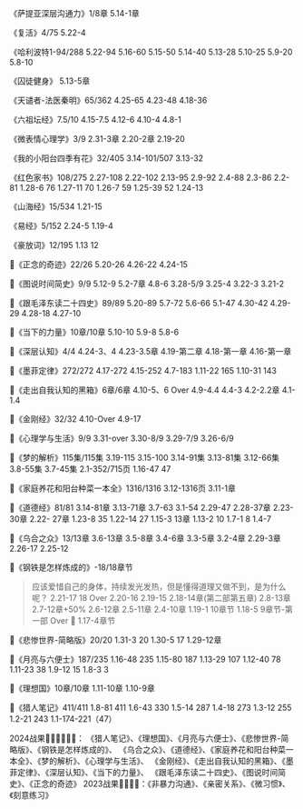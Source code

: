 《萨提亚深层沟通力》1/8章
5.14-1章

《复活》4/75
5.22-4

《哈利波特1-94/288
5.22-94
5.16-60
5.15-50
5.14-40
5.13-28
5.10-25
5.9-20
5.8-10

《囚徒健身》
5.13-5章

《天谴者-法医秦明》65/362
4.25-65
4.23-48
4.18-36


《六祖坛经》7.5/10
4.15-7.5
4.12-6
4.10-4
4.8-1


《微表情心理学》3/9
2.31-3章
2.20-2章
2.19-20

《我的小阳台四季有花》32/405
3.14-101/507
3.13-32

《红色家书》108/275
2.27-108
2.22-102
2.13-95
2.9-92
2.4-88
2.3-86
2.2-81
1.28-6 76
1.27-11 70
1.26-7 59
1.25-39 52 
1.24-13

《山海经》15/534
1.21-15

《易经》5/152
2.24-5
1.19-4

《豪放词》12/195
1.13 12


💯《正念的奇迹》22/26
5.20-26
4.26-22
4.24-15

💯《图说时间简史》9/9
5.12-9
5.2-7章
4.8-6
3.28-5/9
3.25-4
3.22-3
3.21-2

💯《跟毛泽东读二十四史》89/89
5.20-89
5.7-72
5.6-66
5.1-47
4.30-42
4.29-29
4.28-18
4.27-10

💯《当下的力量》10章/10章
5.10-10
5.9-8
5.8-6

💯《深层认知》4/4
4.24-3、4
4.23-3.5章
4.19-第二章
4.18-第一章
4.16-第一章

💯《墨菲定律》272/272
4.17-272
4.15-252
4.7-183
1.11-22 165
1.10-31 143

💯《走出自我认知的黑箱》6章/6章
4.10-5、6 Over
4.9-4.4
4.4-3
4.2-2.2章
4.1-1.4

💯《金刚经》32/32
4.10-Over
4.9-17

💯《心理学与生活》9/9
3.31-over
3.30-8/9
3.29-7/9
3.26-6/9

💯《梦的解析》115集/115集
3.19-115
3.15-100
3.14-91集
3.13-81集
3.12-66集
3.8-55集
3.7-45集
2.1-352/715页
1.16-47 47

💯《家庭养花和阳台种菜一本全》1316/1316
3.12-1316页
3.11-1章

💯《道德经》81/81
3.14-81章
3.13-71章
3.7-63
3.1-54
2.29-47
2.28-37章
2.23-30章
2.22- 27章
1.23-8 35
1.22-14 27
1.15-3 13章
1.13-2 10
1.7-1 8
1.4-7

💯《乌合之众》13/13章
3.6-13章
3.5-8章
3.4-6章
3.3-5章
3.2-4章
2.29-3章
2.26-17
2.25-12

💯《钢铁是怎样炼成的》-18/18章节
> 应该爱惜自己的身体，持续发光发热，但是懂得道理又做不到，是为什么呢？
2.21-17 18 Over
2.20-16
2.19-15
2.18-14章(第二部第五章)
2.8-13章
2.7-12章+50%
2.6-12章
2.5-11章
2.4-10章
1.19-1 10章节
1.18-5 9章节-第一部 Over 💯
1.17-4章节


💯《悲惨世界-简略版》20/20
1.31-3 20
1.30-5 17
1.29-12章

💯《月亮与六便士》187/235
1.16-48 235
1.15-80 187
1.13-29 107
1.12-40 78
1.11-23 38
1.9-12 15
1.8-3 3

💯《理想国》10章/10章
1.11-10章
1.10-9章

💯《猎人笔记》411/411
1.8-81 411
1.6-43 330
1.5-14 287
1.4-18 273
1.3-12 255
1.2-21 243
1.1-174-221（47）

2024战果👑👑👑💎💎💎：
《猎人笔记》、《理想国》、《月亮与六便士》、《悲惨世界-简略版》、《钢铁是怎样炼成的》、
《乌合之众》、《道德经》、《家庭养花和阳台种菜一本全》、《梦的解析》、《心理学与生活》、
《金刚经》、《走出自我认知的黑箱》、《墨菲定律》、《深层认知》、《当下的力量》、
《跟毛泽东读二十四史》、《图说时间简史》、《正念的奇迹》
2023战果💎💎💎💎：《非暴力沟通》、《亲密关系》、《微习惯》、《刻意练习》

